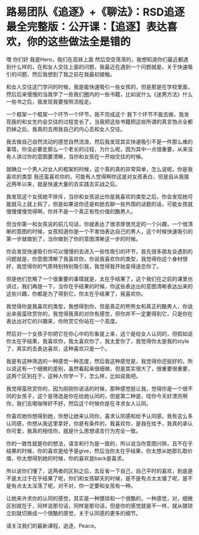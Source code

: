 # 路易团队《追逐》+《聊法》：RSD追逐最全完整版：公开课：【追逐】表达喜欢，你的这些做法全是错的

嘿 你们好 我是Hero，我们在高铁上面 然后空空荡荡的，我想知道你们最近都遇到什么样的，在和女人交往上面的问题，我最近在遇到一个问题就是，关于快速吸引的问题，然后我想到了我之前在我最初接触。

和女人交往这门学问的时候，我是能快速吸引一些女孩的，但是那是在学校里面，然后后来慢慢的当我学了一些我们圈内的一些书籍，比如说什么《迷男方法》什么一些书之后，我发现我要按照流程走。

一个框架一个框架一个环节一个环节，我不完成这个 我下个环节不能去做，我发现我的和女生约会交往的过程变长了，当我把这些书籍把这些所谓的真言饱点全都扔掉之后，我真的去用我自己的内心去和女人交往。

我去做自己自然流动的感觉自然流浪，然后我发现其实快速吸引不是一件那么难的事情，你没必要走那么一个老长的过程，为什么呢，因为其中一点很重要，从来没有人讲过你的意图要清晰，当你和女孩在一开始交往的时候。

就确立一个男人对女人的框架的时候，这个真的真的非常简单，怎么说呢，你是我喜欢的类型 我还蛮喜欢你的，可能有人觉得啊你这是对女孩表白，但是自从我接近两年以来，就是快速大量的去实践去实战之后。

我发现这个女孩她不排斥，当你和女孩说出你是我喜欢的类型之后，你会发现她可能就马上就上钩了，但是如果说你还是和她去聊一些外围的话题的话，可能女孩就慢慢慢慢觉得啊，你并不是一个真正有性价值的酷男人。

但当你第一和女孩说的前几句话，你就表达了很浓厚很充足的一个兴趣，一个很清晰的意图的时候，女孩知道你是一个不害怕表达自己的男人，这个时候快速吸引的第一步就做到了，当你做到了你的意图清晰这一步的时候。

你会发现快速吸引你可以慢慢的去进入一些性吸引的环节，首先很多朋友会遇到的问题就是，你意图清晰了我喜欢你，你说我喜欢你的类型，我觉得你这个身材很好，我觉得你的气质特别特别吸引我，我觉得我开始变得迷恋你了。

但是他们忽略了一个很重要的事情就是，太在乎结果了，这个我们在之前的课里也讲过，我们再提一下，当你在乎结果的时候，你这些表达出的意图清晰表达出来的这些兴趣，你都是为了得到它，你太在乎结果了，我喜欢你。

我觉得你是我喜欢的类型，我想得到你，但是真正的熊熊女和真正的酷男人，你说出来我蛮欣赏你的，我觉得我真的对你有感觉，但你并不一定要得到它，只是你在表达出对它的兴趣来，你欣赏它你站在一个高度。

然后对一个女孩子你把它在你心中的形象提上来，这个是给女人认同的，但假如说你太在乎结果，我喜欢你，我太喜欢你了，我太爱你了，我觉得你太是我的style了，真实的去表达喜欢，这种喜欢只是一个。

我是有这种筛选的一种感觉一种态度，然后我这种感觉是，我觉得你还挺好的，所以说这有一个细微的差别，虽然看起来很细微，但是其实很大了，很重要很重要，这两个区别在于，这种人你学一下，怎么样，比如说我吧。

我觉得蛮欣赏你的，因为刚刚你说话的时候，那种感觉挺让我，觉得你是一个很不同的女孩子，这个是筛选是你在给她认同的，但是第二种是，哇你今天好漂亮啊你，我们去喝咖啡好不好，然后这个时候你是在寻求女人认同。

你喜欢她你想得到她，你想让她来认同你，喜求认同感和给予认同感，我有这么多认同感，你想从我这里拿好，你是有条件的，我喜欢你，是我在给予，我真的承认你可爱，我真的相信你，就是什么思想语言行为完全一致。

你的一致性就是你的想法，语言和行为是一致的，所以说当你意图兴隙，且不在乎结果的时候，你的喜欢是给予是give，然后当你太在乎结果，你太想从她那扎取价值，你太想得到她的时候，你的喜欢是back是喜求。

所以说你们懂了，这两者的区别之后，去反省一下自己，自己平时的喜欢，到底是不是太过于在乎结果了呢，你们和女孩聊天的时候，是不是有点太太骚了呢，是不是有点太太淫荡了呢，对不对，你一定要和女孩有一种。

让她来许求你的认同的感觉，其实是一种猥琐和一个很酷的，一种感觉，对，细微区别就在于，同样说那句话，同样是那句话，但是你的感觉就是不一样，就从猥琐立刻就切换成一个很酷的感觉，关于认同感的更多的细节。

请关注我们的最新课程，追逐，Peace。